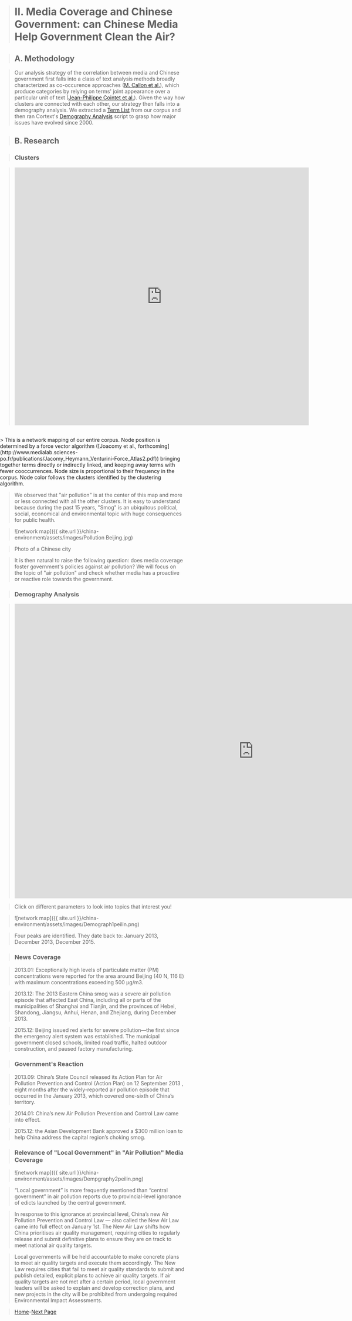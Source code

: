 
<title>Example</title> <style> body { margin:0; padding:0; background-image:url("/china-environment/assets/images/Factory.pdf"); background-repeat: no-repeat; webkit-background-size: cover; moz-background-size: cover; o-background-size: cover; background-size: cover; } </style>

> # II. Media Coverage and Chinese Government: can Chinese Media Help Government Clean the Air?

> ## A. Methodology 

> Our analysis strategy of the correlation between media and Chinese government first falls into a class of text analysis methods broadly characterized as co-occurence approaches ([M. Callon et al.](https://link-springer-com-s.acces-distant.sciences-po.fr/content/pdf/10.1007%2FBF02019280.pdf)), which produce categories by relying on terms' joint appearance over a particular unit of text ([Jean-Philippe Cointet et al.](http://www.pnas.org/content/112/35/10837)). Given the way how clusters are connected with each other, our strategy then falls into a demography analysis. We extracted a [Term List](https://docs.cortext.net/corpus-terms-indexer/) from our corpus and then ran Cortext's [Demography Analysis](https://docs.cortext.net/demography/) script to grasp how major issues have evolved since 2000.  

> ## B. Research 

> ### Clusters

> <iframe src="https://documents.cortext.net/5e53/5e53234ca4307d2393f316c90d7e7bca/49430/maps/hn-all-china-news-sources1_214top150-ISItermsAll_Articles_Terms-ISItermsAll_Articles_Terms-distributionalcooc-99999-oT0.53-9999-louTrueoT0.53tagchi2_False.pdf" frameborder="0" style="overflow:hidden;border:1px solid #DDDDDD;" width="800" height="700" allowfullscreen></iframe>
<br>
> This is a network mapping of our entire corpus. Node position is determined by a force vector algorithm ([Joacomy et al., forthcoming](http://www.medialab.sciences-po.fr/publications/Jacomy_Heymann_Venturini-Force_Atlas2.pdf)) bringing together terms directly or indirectly linked, and keeping away terms with fewer cooccurrences. Node size is proportional to their frequency in the corpus. Node color follows the clusters identified by the clustering algorithm.

> We observed that "air pollution" is at the center of this map and more or less connected with all the other clusters. It is easy to understand because during the past 15 years, "Smog" is an ubiquitous political, social, economical and environmental topic with huge consequences for public health. 

> ![network map]({{ site.url }}/china-environment/assets/images/Pollution Beijing.jpg)

> Photo of a Chinese city

> It is then natural to raise the following question: does media coverage foster government's policies against air pollution? We will focus on the topic of "air pollution" and check whether media has a proactive or reactive role towards the government.

> ### Demography Analysis

> <iframe src="https://documents.cortext.net/b9ce/b9ce7406d17e44658332c4e327f0b70f/48915/temporal%20evolution/basic_statistics_ISItermsAll_Articles_Terms_20ISIpubdate.html" frameborder="0" style="overflow:hidden;border:1px solid #DDDDDD;" width="1300" height="800" allowfullscreen></iframe>

> Click on different parameters to look into topics that interest you!

> ![network map]({{ site.url }}/china-environment/assets/images/Demograph1peilin.png)

> Four peaks are identified. They date back to:
> January 2013,
> December 2013,
> December 2015.

> ### News Coverage
 
> 2013.01: Exceptionally high levels of particulate matter (PM) concentrations were reported for the area around Beijing (40 N, 116 E) with maximum concentrations exceeding 500 μg/m3.

> 2013.12: The 2013 Eastern China smog was a severe air pollution episode that affected East China, including all or parts of the municipalities of Shanghai and Tianjin, and the provinces of Hebei, Shandong, Jiangsu, Anhui, Henan, and Zhejiang, during December 2013.

> 2015.12: Beijing issued red alerts for severe pollution—the first since the emergency alert system was established. The municipal government closed schools, limited road traffic, halted outdoor construction, and paused factory manufacturing. 

> ### Government's Reaction

> 2013.09: China’s State Council released its Action Plan for Air Pollution Prevention and Control (Action Plan) on 12 September 2013 , eight months after the widely-reported air pollution episode that occurred in the January 2013, which covered one-sixth of China’s territory. 

> 2014.01: China’s new Air Pollution Prevention and Control Law came into effect.

> 2015.12: the Asian Development Bank approved a $300 million loan to help China address the capital region’s choking smog.

> ### Relevance of "Local Government" in "Air Pollution" Media Coverage

> ![network map]({{ site.url }}/china-environment/assets/images/Dempgraphy2peilin.png)

> “Local government” is more frequently mentioned than “central government” in air pollution reports due to provincial-level ignorance of edicts launched by the central government.

> In response to this ignorance at provincial level, China’s new Air Pollution Prevention and Control Law — also called the New Air Law came into full effect on January 1st. The New Air Law shifts how China prioritises air quality management, requiring cities to regularly release and submit definitive plans to ensure they are on track to meet national air quality targets.

> Local governments will be held accountable to make concrete plans to meet air quality targets and execute them accordingly. The New Law requires cities that fail to meet air quality standards to submit and publish detailed, explicit plans to achieve air quality targets. If air quality targets are not met after a certain period, local government leaders will be asked to explain and develop correction plans, and new projects in the city will be prohibited from undergoing required Environmental Impact Assessments.

> [Home](index.md)-[Next Page](page2.md)

